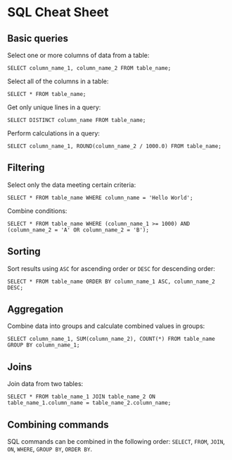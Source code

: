 SQL Cheat Sheet
===============

Basic queries
-------------

Select one or more columns of data from a table:

    SELECT column_name_1, column_name_2 FROM table_name;

Select all of the columns in a table:

    SELECT * FROM table_name;

Get only unique lines in a query:

    SELECT DISTINCT column_name FROM table_name;

Perform calculations in a query:

    SELECT column_name_1, ROUND(column_name_2 / 1000.0) FROM table_name;


Filtering
---------

Select only the data meeting certain criteria:

    SELECT * FROM table_name WHERE column_name = 'Hello World';

Combine conditions:

    SELECT * FROM table_name WHERE (column_name_1 >= 1000) AND (column_name_2 = 'A' OR column_name_2 = 'B');


Sorting
-------

Sort results using `ASC` for ascending order or `DESC` for descending order:

    SELECT * FROM table_name ORDER BY column_name_1 ASC, column_name_2 DESC;


Aggregation
-----------

Combine data into groups and calculate combined values in groups:

    SELECT column_name_1, SUM(column_name_2), COUNT(*) FROM table_name GROUP BY column_name_1;


Joins
-----

Join data from two tables:

    SELECT * FROM table_name_1 JOIN table_name_2 ON table_name_1.column_name = table_name_2.column_name;


Combining commands
------------------

SQL commands can be combined in the following order:
`SELECT`, `FROM`, `JOIN`, `ON`, `WHERE`, `GROUP BY`, `ORDER BY`.
